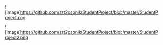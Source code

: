 
![image]https://github.com/szt2csonik/StudentProject/blob/master/StudentProject.png

![image]https://github.com/szt2csonik/StudentProject/blob/master/StudentProject2.png
